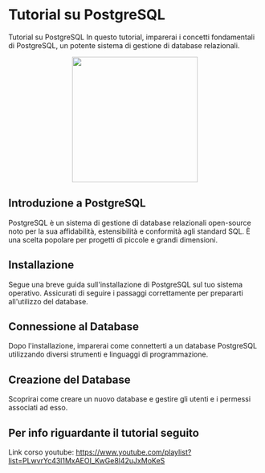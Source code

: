 # Tutorial su PostgreSQL

Tutorial su PostgreSQL In questo tutorial, imparerai i concetti fondamentali di PostgreSQL, un potente sistema di gestione di database relazionali.

<p align="center">
  <a href="https://www.postgresql.org/">
    <img src="https://www.miamammausalinux.org/wp-content/uploads/2014/05/postgresql-logo1.png" height="250">
  </a>
</p>


## Introduzione a PostgreSQL

PostgreSQL è un sistema di gestione di database relazionali open-source noto per la sua affidabilità, estensibilità e conformità agli standard SQL. È una scelta popolare per progetti di piccole e grandi dimensioni.

## Installazione

Segue una breve guida sull'installazione di PostgreSQL sul tuo sistema operativo. Assicurati di seguire i passaggi correttamente per prepararti all'utilizzo del database.

## Connessione al Database

Dopo l'installazione, imparerai come connetterti a un database PostgreSQL utilizzando diversi strumenti e linguaggi di programmazione.

## Creazione del Database

Scoprirai come creare un nuovo database e gestire gli utenti e i permessi associati ad esso.


## Per info riguardante il tutorial seguito

Link corso youtube: https://www.youtube.com/playlist?list=PLwvrYc43l1MxAEOI_KwGe8l42uJxMoKeS